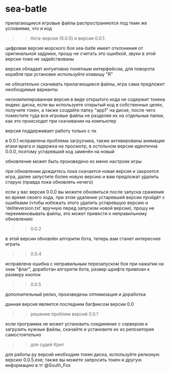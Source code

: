 # sea-batle

прилагающиеся игровые файлы распространяются под теми же условиями, что и код

>>бета-версия (0.0.0) и версия 0.0.1:

цифровая версия морского боя sea-batle имеет отклонения от оригинальной задумки, прошу не считать это ошибкой, звуки в этой версии тоже не задействованы

версия обладает интуитивно понятным интерфейсом, для поворота корабля при установке используйте клавишу "R"

не обязательно скачивать прилагающиеся файлы, игра сама предложит необходимые варианты

нескомпилированная версия в виде открытого кода не содержит токена яндекс диска, если вы используете открытый код в собственных целях, получите токен, а также создайте папку "app1" на диске, после чего поместите туда все игровые файлы не разделяя их на отдельные папки, как это происходит при скачивании на компьютер

версия поддерживает работу только с пк

в 0.0.1 исправлена проблема загрузчика, также активированы анимация атаки врага и задержка на просмотр, в остольном версии идентична 0.0.0, поэтому устаревший код заменён на новый

обновление может быть произведено из меню настроек игры

при обновлении дождитесь пока скачается новая версия и закроется игра, далее запустите более новую версию и вам предложат удалить старую (правда пока обновлять нечего)

если у вас версия 0.0.0 вы можете обновиться после запуска сражения во время своего хода, при этом удаление устаревшей версии пройдёт с ошибками (чтобы избежать этого удалить устаревшую версию и 'deliteversion.txt' вручную перед запуском новой версии), прошу не переименовывать файлы, это может привести к неправильному обновлению

>> 0.0.2

в этой версии обновлён алгоритм бота, теперь вам станет интереснее играть

>> 0.0.4

исправлена ошибка с неправильным перезапуском боя при нажатии на знак "флаг", доработан алгоритм бота, развер шрифта привязан к размеру кнопок

>> 0.0.5

дополнительный релиз, произведены оптимизация и доработка

данная версия является последним багфиксом версии 0.0

>> решение проблем версий 0.0.?

если программа не может установить соединение с сервером и загрузить нужные файлы, скачайте и установите их из репозитория самостоятельно

>> для судей Крит

для работы py версий необходим токен диска, используйте релизную версию 0.0.5.exe; также вы можете запросить токен и другую информацию в тг @South_Fox 
